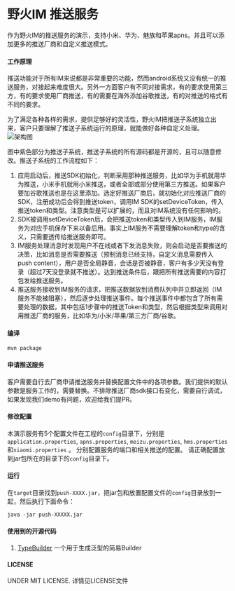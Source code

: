 # 野火IM 推送服务
作为野火IM的推送服务的演示，支持小米、华为、魅族和苹果apns。并且可以添加更多的推送厂商和自定义推送模式。

#### 工作原理
推送功能对于所有IM来说都是非常重要的功能，然而android系统又没有统一的推送服务，对接起来难度很大。另外一方面客户有不同对接需求，有的要求使用第三方，有的要求使用厂商推送，有的需要在海外添加谷歌推送，有的对推送的格式有不同的要求。

为了满足各种各样的需求，提供足够好的灵活性，野火IM把推送子系统独立出来，客户只要理解了推送子系统运行的原理，就能做好各种自定义处理。
![架构图](http://docs.wildfirechat.cn/architecture/wildfire_architecture.png)

图中紫色部分为推送子系统，推送子系统的所有源码都是开源的，且可以随意修改。推送子系统的工作流程如下：
1. 应用启动后，推送SDK初始化，判断采用那种推送服务，比如华为手机就用华为推送，小米手机就用小米推送，或者全部或部分使用第三方推送。如果客户要加谷歌推送也是在这里添加。选定好推送厂商后，就初始化对应推送厂商的SDK，注册成功后会得到推送token，调用IM SDK的setDeviceToken，传入推送token和类型。注意类型是可以扩展的，而且对IM系统没有任何影响的。
2. SDK被调用setDeviceToken后，会把推送token和类型传入到IM服务，IM服务为对应手机保存下来以备后用。事实上IM服务不需要理解token和type的含义，只需要透传给推送服务即可。
3. IM服务处理消息时发现用户不在线或者下发消息失败，则会启动是否要推送的决策，比如消息是否需要推送（预制消息已经支持，自定义消息需要传入push content），用户是否全局静音，会话是否被静音，客户有多少天没有登录（超过7天没登录就不推送）。达到推送条件后，跟把所有推送需要的内容打包发给推送服务。
4. 推送服务接收到IM服务的请求，把推送数据放到消费队列中并立即返回（IM服务不能被阻塞），然后逐步处理推送事件。每个推送事件中都包含了所有需要处理的数据，其中包括1步骤中的推送Token和类型，然后根据类型来调用对用推送厂商的服务，比如华为/小米/苹果/第三方厂商/谷歌。

#### 编译
```
mvn package
```

#### 申请推送服务
客户需要自行去厂商申请推送服务并替换配置文件中的各项参数。我们提供的默认参数是服务工作的，需要替换。不排除推送厂商sdk接口有变化，需要自行调试，如果发现我们demo有问题，欢迎给我们提PR。

#### 修改配置
本演示服务有5个配置文件在工程的```config```目录下，分别是```application.properties```, ```apns.properties```, ```meizu.properties```, ```hms.properties```和```xiaomi.properties``` 。
分别配置服务的端口和相关推送的配置。
请正确配置放到jar包所在的目录下的```config```目录下。

#### 运行
在```target```目录找到```push-XXXX.jar```，把jar包和放置配置文件的```config```目录放到一起，然后执行下面命令：
```
java -jar push-XXXXX.jar
```

#### 使用到的开源代码
1. [TypeBuilder](https://github.com/ikidou/TypeBuilder) 一个用于生成泛型的简易Builder

#### LICENSE
UNDER MIT LICENSE. 详情见LICENSE文件
